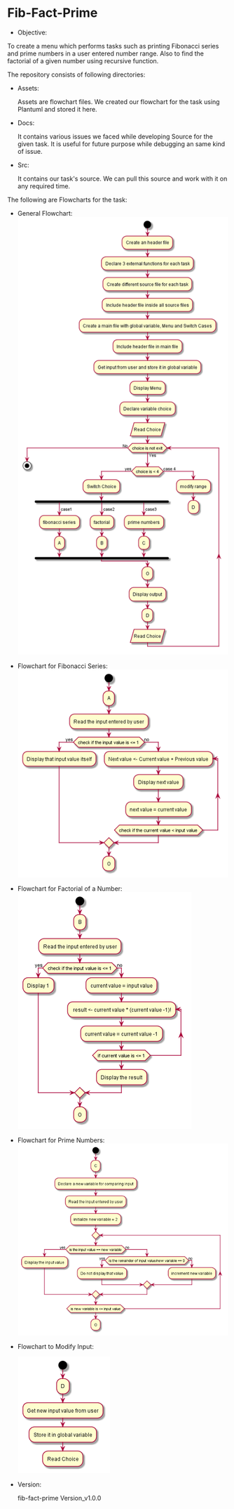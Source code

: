 # Fib-Fact-Prime
- Objective:

To create a menu which performs tasks such as printing Fibonacci series and prime numbers in a user entered number range.
Also to find the factorial of a given number using recursive function.


The repository consists of following directories:

- Assets:

    Assets are flowchart files. We created our flowchart for the task using Plantuml and stored it here.

- Docs:

    It contains various issues we faced while developing Source for the given task. It is useful for future purpose while debugging an same kind of issue.

- Src:

    It contains our task's source. We can pull this source and work with it on any required time.

The following are Flowcharts for the task:

- General Flowchart:
![General Flowchart](assets/main/fib_fact_prime.png)

- Flowchart for Fibonacci Series:
![Fibonacci Flowchart](assets/fibonacci/fibonacci.png)

- Flowchart for Factorial of a Number:
![factorial Flowchart](assets/factorial/factorial.png)

- Flowchart for Prime Numbers:
![Prime Flowchart](assets/prime/prime.png)

- Flowchart to Modify Input:

    ![Modification Flowchart](assets/modify/modify.png)

- Version:

    fib-fact-prime Version_v1.0.0